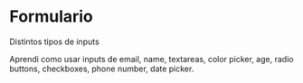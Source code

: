 # Formulario
Distintos tipos de inputs 

Aprendi como usar inputs de email, name, textareas, color picker, age, radio buttons, checkboxes, phone number, date picker. 

